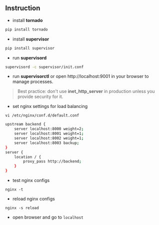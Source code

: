 ## Instruction

- install **tornado**

```bash
pip install tornado
```

- install **supervisor**

```bash
pip install supervisor
```

- run **supervisord**

```bash
supervisord -c supervisor/init.conf
```

- run **supervisorctl** or open http://localhost:9001 in your browser to manage processes.

> Best practice: don't use **inet_http_server** in production unless you provide security for it.

- set nginx settings for load balancing

`vi /etc/nginx/conf.d/default.conf`

```bash
upstream backend {
    server localhost:8000 weight=2;
    server localhost:8001 weight=1;
    server localhost:8002 weight=1;
    server localhost:8003 backup;
}
server {
    location / {
        proxy_pass http://backend;
    }
}
```

- test nginx configs

`nginx -t`

- reload nginx configs

`nginx -s reload`

- open browser and go to `localhost`

